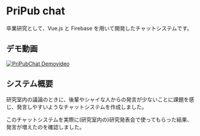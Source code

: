 # PriPub chat

卒業研究として、Vue.js と Firebase を用いて開発したチャットシステムです。

## デモ動画

[![PriPubChat Demovideo](https://img.youtube.com/vi/Q3w-iUvidOk/0.jpg)](https://www.youtube.com/watch?v=Q3w-iUvidOk)

## システム概要

研究室内の議論のときに、後輩やシャイな人からの発言が少ないことに課題を感じ、発言しやすいようなチャットシステムを作成しました。

このチャットシステムを実際に(研究室内の)研究発表会で使ってもらった結果、発言が増えたのを確認しました。
